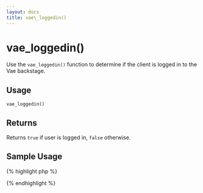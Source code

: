 ```yaml
---
layout: docs
title: vae\_loggedin()
---
```


# vae\_loggedin()

Use the `vae_loggedin()` function to determine if the client is logged
in to the Vae backstage.

## Usage

`vae_loggedin()`

## Returns

Returns `true` if user is logged in, `false` otherwise.

## Sample Usage

{% highlight php %}
<?php
// Only proceed if user is logged in
if (!vae_loggedin()) return vae_redirect("/");
?>
{% endhighlight %}
